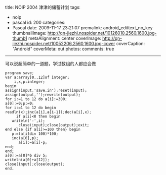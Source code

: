 title: NOIP 2004 津津的储蓄计划
tags:
  - noip
  - pascal
id: 200
categories:
  - Pascal
date: 2009-11-17 23:21:07
premalink: android_edittext_no_key
thumbnailImage: http://qn-jiezhi.nospider.net/10126010,2560,1600.jpg-thumb1
metaAlignment: center
coverImage: http://qn-jiezhi.nospider.net/10052206,2560,1600.jpg-cover
coverCaption: "Android"
coverMeta: out
photos:
comments: true
---
<!--more-->
可以说超简单的一道题，学过数组的人都应会做
```
program save;
var a:array[0..12]of integer;
    i,x,p:integer;
begin
assign(input,'save.in');reset(input);
assign(output,'');rewrite(output);
for i:=1 to 12 do a[i]:=300;
a[0]:=0;p:=0;
for i:=1 to 12 do begin
readln(x);inc(a[i],a[i-1]);dec(a[i],x);
     if a[i]<0 then begin
   writeln('-',i);
      close(input);close(output);exit;
end else {if a[i]>=100 then} begin
   p:=(a[i]div 100)*100;
   inc(a[0],p);
      a[i]:=a[i]-p;
end;
end;
a[0]:=a[0]*6 div 5;
writeln(a[0]+a[12]);
close(input);close(output);
end.
```
